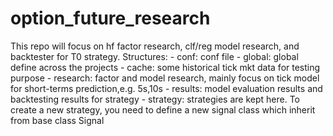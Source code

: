 # option_future_research
This repo will focus on hf factor research, clf/reg model research, and backtester for T0 strategy.
 Structures:
    - conf: conf file 
    - global: global define across the projects
    - cache: some historical tick mkt data for testing purpose
    - research: factor and model research, mainly focus on tick model for short-terms prediction,e.g. 5s,10s
    - results: model evaluation results and backtesting results for strategy
    - strategy: strategies are kept here. To create a new strategy, you need to define a new signal class which inherit 
                from base class Signal
